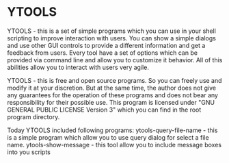 # YTOOLS

YTOOLS - this is a set of simple programs which you can use in your shell scripting to improve interaction with users.
You can show a simple dialogs and use other GUI controls to provide a different information and get a feedback from users.
Every tool have a set of options which can be provided via command line and allow you to customize it behavior.
All of this abilities allow you to interact with users very agile.

YTOOLS - this is free and open source programs.
So you can freely use and modify it at your discretion.
But at the same time, the author does not give any guarantees for the operation of these programs and does not bear any responsibility for their possible use.
This program is licensed under "GNU GENERAL PUBLIC LICENSE Version 3" which you can find in the root program directory.

Today YTOOLS included following programs:
ytools-query-file-name - this is a simple program which allow you to use query dialog for select a file name.
ytools-show-message - this tool allow you to include message boxes into you scripts
